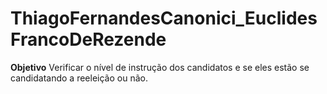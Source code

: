 # ThiagoFernandesCanonici_EuclidesFrancoDeRezende

**Objetivo**
Verificar o nível de instrução dos candidatos e se eles estão se candidatando a reeleição ou não.
